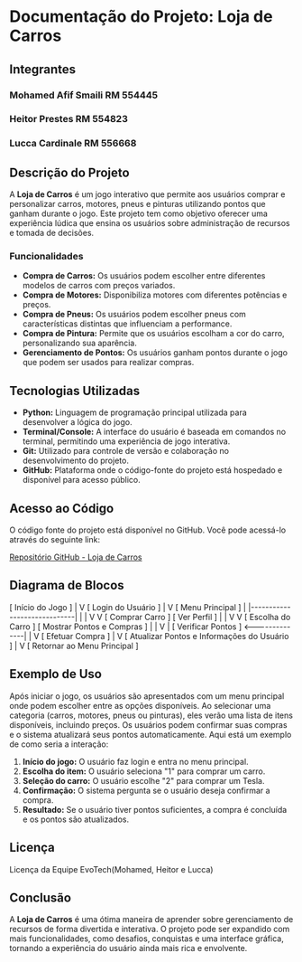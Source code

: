 # Documentação do Projeto: Loja de Carros

## Integrantes
### Mohamed Afif Smaili RM 554445
### Heitor Prestes RM 554823
### Lucca Cardinale RM 556668

## Descrição do Projeto

A **Loja de Carros** é um jogo interativo que permite aos usuários comprar e personalizar carros, motores, pneus e pinturas utilizando pontos que ganham durante o jogo. Este projeto tem como objetivo oferecer uma experiência lúdica que ensina os usuários sobre administração de recursos e tomada de decisões.

### Funcionalidades
- **Compra de Carros:** Os usuários podem escolher entre diferentes modelos de carros com preços variados.
- **Compra de Motores:** Disponibiliza motores com diferentes potências e preços.
- **Compra de Pneus:** Os usuários podem escolher pneus com características distintas que influenciam a performance.
- **Compra de Pintura:** Permite que os usuários escolham a cor do carro, personalizando sua aparência.
- **Gerenciamento de Pontos:** Os usuários ganham pontos durante o jogo que podem ser usados para realizar compras.

## Tecnologias Utilizadas

- **Python:** Linguagem de programação principal utilizada para desenvolver a lógica do jogo.
- **Terminal/Console:** A interface do usuário é baseada em comandos no terminal, permitindo uma experiência de jogo interativa.
- **Git:** Utilizado para controle de versão e colaboração no desenvolvimento do projeto.
- **GitHub:** Plataforma onde o código-fonte do projeto está hospedado e disponível para acesso público.

## Acesso ao Código

O código fonte do projeto está disponível no GitHub. Você pode acessá-lo através do seguinte link:

[Repositório GitHub - Loja de Carros](https://github.com/afeifz/sprint-python)

## Diagrama de Blocos

[ Início do Jogo ]
       |
       V
[ Login do Usuário ]
       |
       V
[ Menu Principal ]
       |
       |-----------------------------|
       |                             |
       V                             V
[ Comprar Carro ]             [ Ver Perfil ]
       |                             |
       V                             V
[ Escolha do Carro ]       [ Mostrar Pontos e Compras ]
       |                             |
       V                             |
[ Verificar Pontos ] <--------------|
       |
       V
[ Efetuar Compra ]
       |
       V
[ Atualizar Pontos e Informações do Usuário ]
       |
       V
[ Retornar ao Menu Principal ]


## Exemplo de Uso

Após iniciar o jogo, os usuários são apresentados com um menu principal onde podem escolher entre as opções disponíveis. Ao selecionar uma categoria (carros, motores, pneus ou pinturas), eles verão uma lista de itens disponíveis, incluindo preços. Os usuários podem confirmar suas compras e o sistema atualizará seus pontos automaticamente. Aqui está um exemplo de como seria a interação:

1. **Início do jogo:** O usuário faz login e entra no menu principal.
2. **Escolha do item:** O usuário seleciona "1" para comprar um carro.
3. **Seleção do carro:** O usuário escolhe "2" para comprar um Tesla.
4. **Confirmação:** O sistema pergunta se o usuário deseja confirmar a compra.
5. **Resultado:** Se o usuário tiver pontos suficientes, a compra é concluída e os pontos são atualizados.

## Licença

Licença da Equipe EvoTech(Mohamed, Heitor e Lucca)

## Conclusão

A **Loja de Carros** é uma ótima maneira de aprender sobre gerenciamento de recursos de forma divertida e interativa. O projeto pode ser expandido com mais funcionalidades, como desafios, conquistas e uma interface gráfica, tornando a experiência do usuário ainda mais rica e envolvente.


